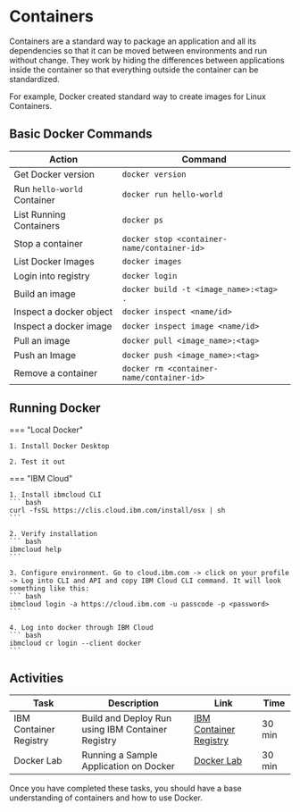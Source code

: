 # Containers

Containers are a standard way to package an application and all its dependencies so that it can be moved between environments and run without change. They work by hiding the differences between applications inside the container so that everything outside the container can be standardized.

For example, Docker created standard way to create images for Linux Containers.

## Basic Docker Commands

| Action                      | Command                                     |
| --------------------------- | ------------------------------------------- |
| Get Docker version          | `docker version`                            |
| Run `hello-world` Container | `docker run hello-world`                    |
| List Running Containers     | `docker ps`                                 |
| Stop a container            | `docker stop <container-name/container-id>` |
| List Docker Images          | `docker images`                             |
| Login into registry         | `docker login`                              |
| Build an image              | `docker build -t <image_name>:<tag> .`      |
| Inspect a docker object     | `docker inspect <name/id>`                  |
| Inspect a docker image      | `docker inspect image <name/id>`            |
| Pull an image               | `docker pull <image_name>:<tag>`            |
| Push an Image               | `docker push <image_name>:<tag>`            |
| Remove a container          | `docker rm <container-name/container-id>`   |

## Running Docker

=== "Local Docker"

    1. Install Docker Desktop

    2. Test it out

=== "IBM Cloud"

    1. Install ibmcloud CLI
    ``` bash
    curl -fsSL https://clis.cloud.ibm.com/install/osx | sh
    ```

    2. Verify installation
    ``` bash
    ibmcloud help
    ```

    3. Configure environment. Go to cloud.ibm.com -> click on your profile -> Log into CLI and API and copy IBM Cloud CLI command. It will look something like this:
    ``` bash
    ibmcloud login -a https://cloud.ibm.com -u passcode -p <password>
    ```

    4. Log into docker through IBM Cloud
    ``` bash
    ibmcloud cr login --client docker
    ```

<!---
=== "Docker on Kubernetes/OpenShift"

    === "OpenShift"

        1. Login to your OpenShift cluster.
        ``` bash
        oc login...
        ```

        2. Apply the following yaml file to create the docker pod.
        ``` bash
        oc apply -f https://raw.githubusercontent.com/ibm-cloud-architecture/learning-cloudnative-101/master/static/yamls/containers/dind.yaml
        ```

        3. Then, we need to bash into the running pod.
        ``` bash
        oc exec -it dind
        ```

        4. Finally check to make sure you can run docker commands, such as
        ``` bash
        docker version
        ```

    === "Kubernetes"

        1. If you have already configured your Kubernetes, skip to step 5. First, add a user by setting credentials. Feel free to change the credential name, username and password to whatever you like.
        ``` bash
        kubectl config set-credentials kubeuser/foo.kubernetes.com --username=kubeuser --password=kubepassword
        ```

        2. Point to a cluster. Make sure the URI of the cluster matches the credential name you created in step 1.
        ``` bash
        kubectl config set-cluster foo.kubernetes.com --insecure-skip-tls-verify=true --server=https://foo.kubernetes.com
        ```

        3. Create a "context" that points to the cluster with a specific user.
        ``` bash
        kubectl config set-context default/foo.kubernetes.com/kubeuser --user=kubeuser/foo.kubernetes.com --namespace=default --cluster=foo.kubernetes.com
        ```

        4. Tell kubectl to use this context
        ``` bash
        kubectl config use-context default/foo.kubernetes.com/kubeuser
        ```

        5. Apply the following yaml file to create the docker pod.
        ``` bash
        kubectl apply -f https://raw.githubusercontent.com/ibm-cloud-architecture/learning-cloudnative-101/master/static/yamls/containers/dind.yaml
        ```

        6. Then, we need to bash into the running pod.
        ``` bash
        kubectl exec -it dind
        ```

        7. Finally check to make sure you can run docker commands, such as
        ``` bash
        docker version
        ```
--->

## Activities

| Task                   | Description                                       | Link                                                                     | Time   |
| ---------------------- | ------------------------------------------------- | ------------------------------------------------------------------------ | ------ |
| IBM Container Registry | Build and Deploy Run using IBM Container Registry | [IBM Container Registry](../labs/containers/container-registry/index.md) | 30 min |
| Docker Lab             | Running a Sample Application on Docker            | [Docker Lab](../labs/containers/index.md)                                | 30 min |

Once you have completed these tasks, you should have a base understanding of containers and how to use Docker.
